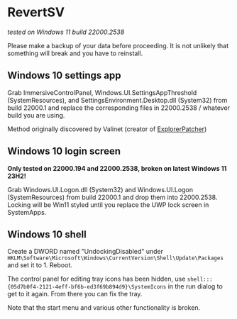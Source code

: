 # RevertSV
*tested on Windows 11 build 22000.2538*

Please make a backup of your data before proceeding. It is not unlikely that something will break and you have to reinstall.

## Windows 10 settings app
Grab ImmersiveControlPanel, Windows.UI.SettingsAppThreshold (SystemResources), and SettingsEnvironment.Desktop.dll (System32) from build 22000.1 and replace the corresponding files in 22000.2538 / whatever build you are using.

Method originally discovered by Valinet (creator of [ExplorerPatcher](https://github.com/valinet/ExplorerPatcher))

## Windows 10 login screen
**Only tested on 22000.194 and 22000.2538, broken on latest Windows 11 23H2!**

Grab Windows.UI.Logon.dll (System32) and Windows.UI.Logon (SystemResources) from build 22000.1 and drop them into 22000.2538. Locking will be Win11 styled until you replace the UWP lock screen in SystemApps.

## Windows 10 shell

Create a DWORD named "UndockingDisabled" under `HKLM\Software\Microsoft\Windows\CurrentVersion\Shell\Update\Packages` and set it to 1. Reboot.

The control panel for editing tray icons has been hidden, use `shell:::{05d7b0f4-2121-4eff-bf6b-ed3f69b894d9}\SystemIcons` in the run dialog to get to it again. From there you can fix the tray.

Note that the start menu and various other functionality is broken.



